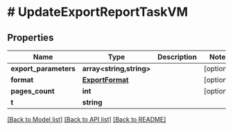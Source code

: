# # UpdateExportReportTaskVM

## Properties

Name | Type | Description | Notes
------------ | ------------- | ------------- | -------------
**export_parameters** | **array<string,string>** |  | [optional]
**format** | [**ExportFormat**](ExportFormat.md) |  | [optional]
**pages_count** | **int** |  | [optional]
**t** | **string** |  |

[[Back to Model list]](../../README.md#models) [[Back to API list]](../../README.md#endpoints) [[Back to README]](../../README.md)
